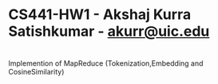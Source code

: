 # CS441-HW1 - Akshaj Kurra Satishkumar - akurr@uic.edu
#
Implemention of MapReduce (Tokenization,Embedding and CosineSimilarity)
